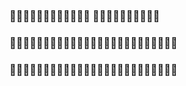 ### :ocean::ocean::ocean::ocean::ocean::ocean::ocean::ocean::ocean::ocean::ocean::ocean:       :ocean::ocean::ocean::ocean::ocean::ocean::ocean::ocean::ocean::ocean:
### :ocean::ocean::ocean::ocean::ocean::ocean::ocean::ocean::ocean::ocean::ocean::ocean::ocean::ocean::ocean::ocean::ocean::ocean::ocean::ocean::ocean::ocean::ocean::ocean::ocean:
### :ocean::ocean::ocean::ocean::ocean::ocean::ocean::ocean::ocean::ocean::ocean::ocean::ocean::ocean::ocean::ocean::ocean::ocean::ocean::ocean::ocean::ocean::ocean::ocean::ocean:
<!--
**sebastian-ch/sebastian-ch** is a ✨ _special_ ✨ repository because its `README.md` (this file) appears on your GitHub profile.

Here are some ideas to get you started:

- 🔭 I’m currently working on ...
- 🌱 I’m currently learning ...
- 👯 I’m looking to collaborate on ...
- 🤔 I’m looking for help with ...
- 💬 Ask me about ...
- 📫 How to reach me: ...
- 😄 Pronouns: ...
- ⚡ Fun fact: ...
-->

